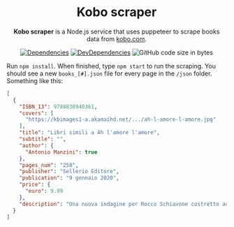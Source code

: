 <h1 align="center">Kobo scraper</h1>

<div align="center">
  
**Kobo scraper** is a Node.js service that uses puppeteer to scrape books data from <a href="https://kobo.com">kobo.com</a>.

[![Dependencies](https://img.shields.io/david/hill84/kobo-scraper.svg)](https://david-dm.org/hill84/kobo-scraper)
[![DevDependencies](https://img.shields.io/david/dev/hill84/kobo-scraper.svg)](https://david-dm.org/hill84/kobo-scraper?type=dev)
![GitHub code size in bytes](https://img.shields.io/github/languages/code-size/hill84/kobo-scraper.svg)

</div>

Run `npm install`. When finished, type `npm start` to run the scraping. You should see a new `books_[#].json` file for every page in the `/json` folder. Something like this: 

```json
[
  {
    "ISBN_13": 9788838940361,
    "covers": [
      "https://kbimages1-a.akamaihd.net/.../ah-l-amore-l-amore.jpg"
    ],
    "title": "Libri simili a Ah l'amore l'amore",
    "subtitle": "",
    "author": {
      "Antonio Manzini": true
    },
    "pages_num": "258",
    "publisher": "Sellerio Editore",
    "publication": "9 gennaio 2020",
    "price": {
      "euro": 9.99
    },
    "description": "Una nuova indagine per Rocco Schiavone costretto ad indagare da..."
  }
]
```
